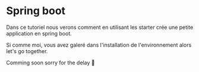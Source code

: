 # Spring boot
Dans ce tutoriel nous verons comment en utilisant les starter crée une petite application en spring boot.

Si comme moi, vous avez galeré dans l'installation de l'environnement alors let's go together.


Comming soon sorry for the delay 🥺
